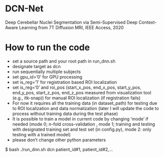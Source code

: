 # DCN-Net
Deep Cerebellar Nuclei Segmentation via Semi-Supervised Deep Context-Aware Learning from 7T Diffusion MRI, IEEE Access, 2020

# How to run the code

- set a source path and your root path in run_dnn.sh
- designate target as dcn
- run sequentially multiple subjects
- set gpu_id=’0’ for GPU processing
- set is_reg=’1’ for registration based ROI localization
- set is_reg=’0’ and roi_pos (start_x_pos, end_x_pos, start_y_pos, end_y_pos, start_z_pos, end_z_pos measured from visualization tool (e.g., itk-snap)) for manual ROI localization (if registration fails)
- For now it requires all the training data (in dataset_path) for testing due to ROI localization and data normalization (later I will update the code to process without training data during the test phase)
- It is possible to train a model in current code by changing ‘mode’ if needed (mode 0; n-fold cross-validation , mode 1; training and testing with designated training set and test set (in config.py), mode 2: only testing with a trained model)
- please don’t change other python parameters

$ bash ./run_dnn.sh dcn patient_id#1, patient_id#2,...
